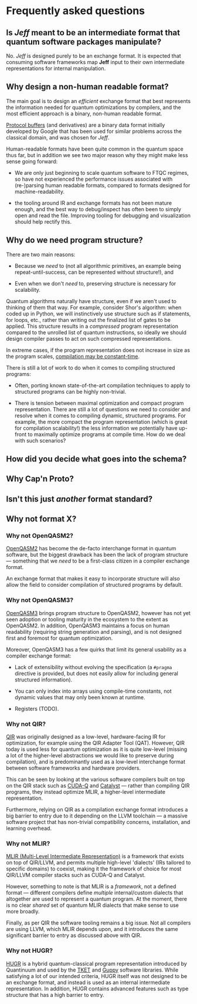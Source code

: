 # Frequently asked questions

## Is *Jeff* meant to be an intermediate format that quantum software packages manipulate?

No. *Jeff* is designed purely to be an exchange format. It is expected that consuming software
frameworks map **Jeff** input to their own intermediate representations for internal manipulation.

## Why design a non-human readable format?

The main goal is to design an *efficient* exchange format that best represents the information
needed for quantum optimizations by compilers, and the most efficient approach is a binary,
non-human readable format.

[Protocol buffers](https://en.wikipedia.org/wiki/Protocol_Buffers) (and derivatives) are a binary
data format initially developed by Google that has been used for similar problems across the
classical domain, and was chosen for *Jeff*.

Human-readable formats have been quite common in the quantum space thus far, but in addition we see
two major reason why they might make less sense going forward:

- We are only just beginning to scale quantum software to FTQC regimes, so have not experienced the
  performance issues associated with (re-)parsing human readable formats, compared to formats
  designed for machine-readability.

- the tooling around IR and exchange formats has not been mature enough, and the best way to
  debug/inspect has often been to simply open and read the file. Improving tooling for debugging
  and visualization should help rectify this.

## Why do we need program structure?

There are two main reasons:

- Because we *need* to (not all algorithmic primitives, an example being repeat-until-success, can
  be represented without structure!), and

- Even when we don't *need* to, preserving structure is necessary for scalability.

Quantum algorithms naturally have structure, even if we aren't used to thinking of them that way.
For example, consider Shor's algorithm: when coded up in Python, we will instinctively use
structure such as if statements, for loops, etc., rather than writing out the finalized list of
gates to be applied. This structure results in a *compressed* program representation compared to
the unrolled list of quantum instructions, so ideally we should design compiler passes to act on
such compressed representations.

In extreme cases, if the program representation does not increase in size as the program scales,
[compilation may be constant-time](https://arxiv.org/abs/2504.12449).

There is still a lot of work to do when it comes to compiling structured programs:

- Often, porting known state-of-the-art compilation techniques to apply to structured programs can
  be highly non-trivial.

- There is tension between maximal optimization and compact program representation. There are still
  a lot of questions we need to consider and resolve when it comes to compiling dynamic, structured
  programs. For example, the more compact the program representation (which is great for
  compilation scalability!) the less information we potentially have up-front to maximally optimize
  programs at compile time. How do we deal with such scenarios?

## How did you decide what goes into the schema?

## Why Cap'n Proto?

## Isn't this just *another* format standard?

## Why not format X?

### Why not OpenQASM2?

[OpenQASM2](https://arxiv.org/abs/1707.03429) has become the de-facto interchange format in quantum software, but the biggest drawback
has been the lack of program structure — something that we *need* to be a first-class citizen in a
compiler exchange format.

An exchange format that makes it easy to incorporate structure will also allow the field to consider
compilation of structured programs by default.

### Why not OpenQASM3?

[OpenQASM3](https://arxiv.org/abs/2104.14722) brings program structure to OpenQASM2, however has not yet seen adoption or tooling
maturity in the ecosystem to the extent as OpenQASM2. In addition, OpenQASM3 maintains a focus on
human readability (requiring string generation and parsing), and is not designed first and foremost for quantum optimization.

Moreover, OpenQASM3 has a few quirks that limit its general usability as a compiler exchange
format:

- Lack of extensibility without evolving the specification (a `#pragma` directive is provided, but
  does not easily allow for including general structured information).

- You can only index into arrays using compile-time constants, not dynamic values that may only been
  known at runtime.

- Registers (TODO).

### Why not QIR?

[QIR](https://www.qir-alliance.org/) was originally designed as a low-level, hardware-facing IR for optimization, for example using
the QIR Adapter Tool (QAT). However, QIR today is used less for quantum optimization as it is quite
low-level (missing a lot of the higher-level abstractions we would like to preserve during
compilation), and is predominantly used as a low-level interchange format between software
frameworks and hardware providers.

This can be seen by looking at the various software compilers built on top on the QIR stack such as
[CUDA-Q](https://github.com/nvidia/cuda-quantum) and [Catalyst](https://github.com/pennylaneai/catalyst) — rather than compiling QIR programs, they instead
optimize MLIR, a higher-level intermediate representation.

Furthermore, relying on QIR as a compilation exchange format introduces a big barrier to entry due
to it depending on the LLVM toolchain — a massive software project that has non-trivial
compatibility concerns, installation, and learning overhead.

### Why not MLIR?

[MLIR (Multi-Level Intermediate Representation)](https://en.wikipedia.org/wiki/MLIR_(software)) is a framework that exists on top of QIR/LLVM, and
permits multiple high-level 'dialects' (IRs tailored to specific domains) to coexist, making it the
framework of choice for most QIR/LLVM compiler stacks such as CUDA-Q and Catalyst.

However, something to note is that MLIR is a *framework*, not a defined format — different compilers
define *multiple* internal/custom dialects that altogether are used to represent a quantum program.
At the moment, there is no clear *shared* set of quantum MLIR dialects that make sense to use more
broadly.

Finally, as per QIR the software tooling remains a big issue. Not all compilers are using LLVM,
which MLIR depends upon, and it introduces the same significant barrier to entry as discussed above
with QIR.

### Why not HUGR?

[HUGR](https://github.com/CQCL/hugr) is a hybrid quantum-classical program representation introduced by Quantinuum and used by the
[TKET](https://github.com/CQCL/tket2) and [Guppy](https://github.com/CQCL/guppylang) software libraries. While satisfying a lot of our intended criteria, HUGR itself was
not designed to be an exchange format, and instead is used as an internal intermediate
representation. In addition, HUGR contains advanced features such as type structure that has a high
barrier to entry.

